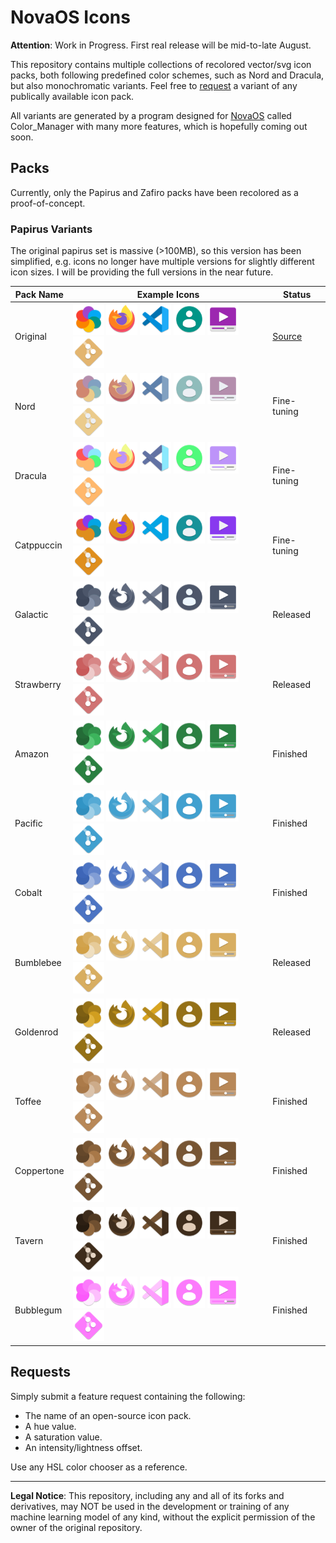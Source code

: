 # NovaOS Icons
**Attention**: Work in Progress. First real release will be mid-to-late August.

This repository contains multiple collections of recolored vector/svg icon packs, both following predefined color schemes, such as Nord and Dracula, but also monochromatic variants. Feel free to [request](#requests) a variant of any publically available icon pack.

All variants are generated by a program designed for [NovaOS](https://github.com/NicklasVraa/NovaOS) called Color_Manager with many more features, which is hopefully coming out soon.

## Packs
Currently, only the Papirus and Zafiro packs have been recolored as a proof-of-concept.

### Papirus Variants
The original papirus set is massive (>100MB), so this version has been simplified, e.g. icons no longer have multiple versions for slightly different icon sizes. I will be providing the full versions in the near future.

| **Pack Name**       | Example Icons | Status |
| -------------- | -------- | -------|
| Original | <img src="previews/papirus/original/colors.png" width="50"/>  <img src="previews/papirus/original/firefox.png" width="50"/> <img src="previews/papirus/original/vscode.png" width="50"/> <img src="previews/papirus/original/account.png" width="50"/>  <img src="previews/papirus/original/video.png" width="50"/> <img src="previews/papirus/original/git.png" width="50"/> | [Source](https://github.com/PapirusDevelopmentTeam/papirus-icon-theme) |
| Nord | <img src="previews/papirus/nord/colors.png" width="50"/>  <img src="previews/papirus/nord/firefox.png" width="50"/> <img src="previews/papirus/nord/vscode.png" width="50"/> <img src="previews/papirus/nord/account.png" width="50"/>  <img src="previews/papirus/nord/video.png" width="50"/> <img src="previews/papirus/nord/git.png" width="50"/> | Fine-tuning |
| Dracula | <img src="previews/papirus/dracula/colors.png" width="50"/>  <img src="previews/papirus/dracula/firefox.png" width="50"/> <img src="previews/papirus/dracula/vscode.png" width="50"/> <img src="previews/papirus/dracula/account.png" width="50"/>  <img src="previews/papirus/dracula/video.png" width="50"/> <img src="previews/papirus/dracula/git.png" width="50"/> | Fine-tuning |
| Catppuccin | <img src="previews/papirus/catppuccin_latte/colors.png" width="50"/>  <img src="previews/papirus/catppuccin_latte/firefox.png" width="50"/> <img src="previews/papirus/catppuccin_latte/vscode.png" width="50"/> <img src="previews/papirus/catppuccin_latte/account.png" width="50"/>  <img src="previews/papirus/catppuccin_latte/video.png" width="50"/> <img src="previews/papirus/catppuccin_latte/git.png" width="50"/> | Fine-tuning |
| Galactic | <img src="previews/papirus/galactic/colors.png" width="50"/>  <img src="previews/papirus/galactic/firefox.png" width="50"/> <img src="previews/papirus/galactic/vscode.png" width="50"/> <img src="previews/papirus/galactic/account.png" width="50"/>  <img src="previews/papirus/galactic/video.png" width="50"/> <img src="previews/papirus/galactic/git.png" width="50"/> | Released |
| Strawberry | <img src="previews/papirus/strawberry/colors.png" width="50"/>  <img src="previews/papirus/strawberry/firefox.png" width="50"/> <img src="previews/papirus/strawberry/vscode.png" width="50"/> <img src="previews/papirus/strawberry/account.png" width="50"/>  <img src="previews/papirus/strawberry/video.png" width="50"/> <img src="previews/papirus/strawberry/git.png" width="50"/> | Released |
| Amazon | <img src="previews/papirus/amazon/colors.png" width="50"/>  <img src="previews/papirus/amazon/firefox.png" width="50"/> <img src="previews/papirus/amazon/vscode.png" width="50"/> <img src="previews/papirus/amazon/account.png" width="50"/>  <img src="previews/papirus/amazon/video.png" width="50"/> <img src="previews/papirus/amazon/git.png" width="50"/> | Finished |
| Pacific | <img src="previews/papirus/pacific/colors.png" width="50"/>  <img src="previews/papirus/pacific/firefox.png" width="50"/> <img src="previews/papirus/pacific/vscode.png" width="50"/> <img src="previews/papirus/pacific/account.png" width="50"/>  <img src="previews/papirus/pacific/video.png" width="50"/> <img src="previews/papirus/pacific/git.png" width="50"/> | Finished |
| Cobalt | <img src="previews/papirus/cobalt/colors.png" width="50"/>  <img src="previews/papirus/cobalt/firefox.png" width="50"/> <img src="previews/papirus/cobalt/vscode.png" width="50"/> <img src="previews/papirus/cobalt/account.png" width="50"/>  <img src="previews/papirus/cobalt/video.png" width="50"/> <img src="previews/papirus/cobalt/git.png" width="50"/> | Finished |
| Bumblebee | <img src="previews/papirus/bumblebee/colors.png" width="50"/>  <img src="previews/papirus/bumblebee/firefox.png" width="50"/> <img src="previews/papirus/bumblebee/vscode.png" width="50"/> <img src="previews/papirus/bumblebee/account.png" width="50"/>  <img src="previews/papirus/bumblebee/video.png" width="50"/> <img src="previews/papirus/bumblebee/git.png" width="50"/> | Released |
| Goldenrod | <img src="previews/papirus/goldenrod/colors.png" width="50"/>  <img src="previews/papirus/goldenrod/firefox.png" width="50"/> <img src="previews/papirus/goldenrod/vscode.png" width="50"/> <img src="previews/papirus/goldenrod/account.png" width="50"/>  <img src="previews/papirus/goldenrod/video.png" width="50"/> <img src="previews/papirus/goldenrod/git.png" width="50"/> | Released |
| Toffee | <img src="previews/papirus/toffee/colors.png" width="50"/>  <img src="previews/papirus/toffee/firefox.png" width="50"/> <img src="previews/papirus/toffee/vscode.png" width="50"/> <img src="previews/papirus/toffee/account.png" width="50"/>  <img src="previews/papirus/toffee/video.png" width="50"/> <img src="previews/papirus/toffee/git.png" width="50"/> | Finished |
| Coppertone | <img src="previews/papirus/coppertone/colors.png" width="50"/>  <img src="previews/papirus/coppertone/firefox.png" width="50"/> <img src="previews/papirus/coppertone/vscode.png" width="50"/> <img src="previews/papirus/coppertone/account.png" width="50"/>  <img src="previews/papirus/coppertone/video.png" width="50"/> <img src="previews/papirus/coppertone/git.png" width="50"/> | Finished |
| Tavern | <img src="previews/papirus/tavern/colors.png" width="50"/>  <img src="previews/papirus/tavern/firefox.png" width="50"/> <img src="previews/papirus/tavern/vscode.png" width="50"/> <img src="previews/papirus/tavern/account.png" width="50"/>  <img src="previews/papirus/tavern/video.png" width="50"/> <img src="previews/papirus/tavern/git.png" width="50"/> | Finished |
| Bubblegum | <img src="previews/papirus/bubblegum/colors.png" width="50"/>  <img src="previews/papirus/bubblegum/firefox.png" width="50"/> <img src="previews/papirus/bubblegum/vscode.png" width="50"/> <img src="previews/papirus/bubblegum/account.png" width="50"/>  <img src="previews/papirus/bubblegum/video.png" width="50"/> <img src="previews/papirus/bubblegum/git.png" width="50"/> | Finished |

## Requests <a name="requests"></a>
Simply submit a feature request containing the following:
- The name of an open-source icon pack.
- A hue value.
- A saturation value.
- An intensity/lightness offset.

Use any HSL color chooser as a reference.

---
**Legal Notice**: This repository, including any and all of its forks and derivatives, may NOT be used in the development or training of any machine learning model of any kind, without the explicit permission of the owner of the original repository.
